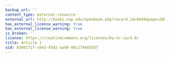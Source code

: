 ```yaml
---
backup_url: ''
content_type: external-resource
external_url: http://books.nap.edu/openbook.php?record_id=9649&page=288
has_external_licence_warning: true
has_external_license_warning: true
is_broken: ''
license: https://creativecommons.org/licenses/by-nc-sa/4.0/
title: Article 1
uid: 0380171f-c643-45d2-aa96-66c174e02b57
---
```

